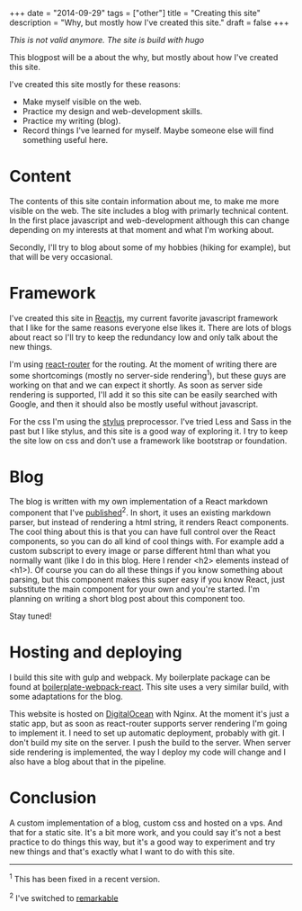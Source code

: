 +++
date = "2014-09-29"
tags = ["other"]
title = "Creating this site"
description = "Why, but mostly how I've created this site."
draft = false
+++

_This is not valid anymore. The site is build with hugo_

This blogpost will be a about the why, but mostly about how I've created
this site.

I've created this site mostly for these reasons:

- Make myself visible on the web.
- Practice my design and web-development skills.
- Practice my writing (blog).
- Record things I've learned for myself. Maybe someone else will find
  something useful here.

# Content

The contents of this site contain information about me, to make me more
visible on the web. The site includes a blog with primarly technical content. In
the first place javascript and web-development although this can change
depending on my interests at that moment and what I'm working about.

Secondly, I'll try to blog about some of my hobbies (hiking for example),
but that will be very occasional.

# Framework

I've created this site in [Reactjs](http://facebook.github.io/react/), my
current favorite javascript framework that I like for the same reasons everyone
else likes it. There are lots of blogs
about react so I'll try to keep the redundancy low and only talk about the new
things.

I'm using [react-router](https://github.com/rackt/react-router) for the routing.
At the moment of writing there are some shortcomings
(mostly no server-side rendering<sup>1</sup>), but these guys are working
on that and we can expect it shortly. As soon as server side rendering is
supported, I'll add it so this site can be easily searched with
Google, and then it should also be mostly useful without javascript.

For the css I'm using the [stylus](http://learnboost.github.io/stylus/) preprocessor.
I've tried Less and Sass in the past but I like stylus, and this site is a
good way of exploring it. I try to keep the site low on css and don't
use a framework like bootstrap or foundation.

# Blog

The blog is written with my own implementation of a React markdown component
that I've [published](https://github.com/tcoopman/markdown-react)<sup>2</sup>. In short, it uses an existing markdown parser,
but instead of rendering a html string, it renders React components. The cool
thing about this is that you can have full control over the React components, so
you can do all kind of cool things with. For example add a custom subscript
to every image or parse different html than what you normally want (like I do in
this blog. Here I render &lt;h2&gt; elements instead of &lt;h1&gt;). Of course you can do
all these things if you know something about parsing, but this component makes this
super easy if you know React, just substitute the main component for your own and
you're started. I'm planning on writing a short blog post about this component too.

Stay tuned!

# Hosting and deploying

I build this site with gulp and webpack. My boilerplate package
can be found at [boilerplate-webpack-react](https://github.com/tcoopman/boilerplate-webpack-react).
This site uses a very similar build, with some adaptations for the blog.

This website is hosted on [DigitalOcean](https://www.digitalocean.com/) with Nginx.
At the moment it's just a static app, but as soon as react-router supports server
rendering I'm going to implement it. I need to set up automatic deployment, probably with git.
I don't build my site on the server. I push the build to the server.
When server side rendering is implemented, the way I deploy my code will change
and I also have a blog about that in the pipeline.

# Conclusion

A custom implementation of a blog, custom css and hosted on a vps. And that for
a static site. It's a bit more work, and you could say it's not a best practice
to do things this way, but it's a good way to experiment and try new things and
that's exactly what I want to do with this site.

---

<sup>1</sup> This has been fixed in a recent version.

<sup>2</sup> I've switched to [remarkable](https://github.com/jonschlinkert/remarkable)
